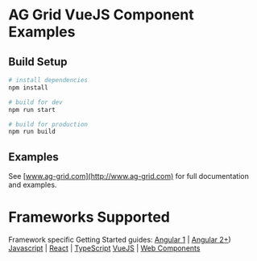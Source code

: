 AG Grid VueJS Component Examples
===================
 
## Build Setup

``` bash
# install dependencies
npm install

# build for dev 
npm run start 

# build for production 
npm run build
```

## Examples

See [www.ag-grid.com](http://www.ag-grid.com) for full documentation and examples.

Frameworks Supported
====================
Framework specific Getting Started guides:
[Angular 1](https://www.ag-grid.com/angular-grid/) | [Angular 2+](https://www.ag-grid.com/angular-grid/))
[Javascript](https://www.ag-grid.com/javascript-grid/) | [React](https://www.ag-grid.com/react-grid/) | [TypeScript](https://www.ag-grid.com/ag-grid-typescript-webpack-2/)
[VueJS](https://www.ag-grid.com/vuejs-grid/) | [Web Components](https://www.ag-grid.com/best-web-component-data-grid/)
